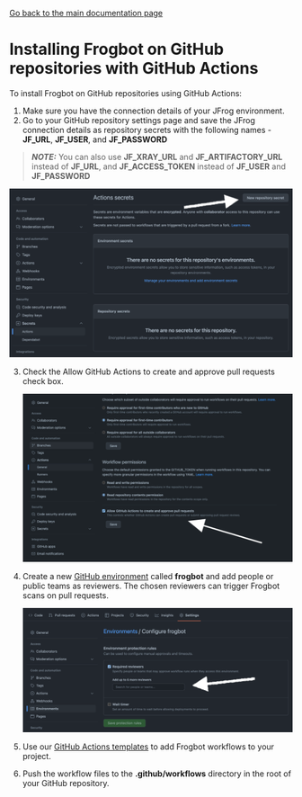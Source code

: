 [Go back to the main documentation page](../README.md)
# Installing Frogbot on GitHub repositories with GitHub Actions
To install Frogbot on GitHub repositories using GitHub Actions: 

1. Make sure you have the connection details of your JFrog environment.
2. Go to your GitHub repository settings page and save the JFrog connection details as repository secrets with the following names - **JF_URL**, **JF_USER**, and **JF_PASSWORD** 

> **_NOTE:_** You can also use **JF_XRAY_URL** and **JF_ARTIFACTORY_URL** instead of **JF_URL**, and **JF_ACCESS_TOKEN** instead of **JF_USER** and **JF_PASSWORD**
   
   ![](../images/github-repository-secrets.png)

3. Check the Allow GitHub Actions to create and approve pull requests check box. 

   ![](../images/github-pr-permissions.png)

4. Create a new [GitHub environment](https://docs.github.com/en/actions/deployment/targeting-different-environments/using-environments-for-deployment#creating-an-environment) called **frogbot** and add people or public teams as reviewers. The chosen reviewers can trigger Frogbot scans on pull requests.

   ![](../images/github-environment.png)

5. Use our [GitHub Actions templates](templates/github-actions/README.md#frogbot-gitHub-actions-templates) to add Frogbot workflows to your project.
6. Push the workflow files to the **.github/workflows** directory in the root of your GitHub repository.
